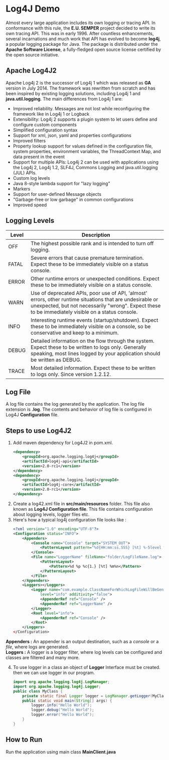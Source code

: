# Log4J Demo

Almost every large application includes its own logging or tracing API. In conformance with this rule, the **E.U. SEMPER** project decided to write its own tracing API. This was in early 1996. After countless enhancements, several incarnations and much work that API has evolved to become **log4j**, a popular logging package for Java. The package is distributed under the **Apache Software License**, a fully-fledged open source license certified by the open source initiative.

## Apache Log4J2

Apache Log4j 2 is the successor of Log4j 1 which was released as **GA** version in July 2014. The framework was rewritten from scratch and has been inspired by existing logging solutions, including Log4j 1 and **java.util.logging**. The main differences from Log4j 1 are:  
* Improved reliability. Messages are not lost while reconfiguring the framework like in Log4j 1 or Logback
* Extensibility: Log4j 2 supports a plugin system to let users define and configure custom components
* Simplified configuration syntax
* Support for xml, json, yaml and properties configurations
* Improved filters
* Property lookup support for values defined in the configuration file, system properties, environment variables, the ThreadContext Map, and data present in the event
* Support for multiple APIs: Log4j 2 can be used with applications using the Log4j 2, Log4j 1.2, SLF4J, Commons Logging and java.util.logging (JUL) APIs.
* Custom log levels
* Java 8-style lambda support for "lazy logging"
* Markers
* Support for user-defined Message objects
* "Garbage-free or low garbage" in common configurations
* Improved speed

## Logging Levels
| **Level** | **Description** |
| --------- | --------------- |
| OFF | The highest possible rank and is intended to turn off logging. |
| FATAL | Severe errors that cause premature termination. Expect these to be immediately visible on a status console. |
| ERROR | Other runtime errors or unexpected conditions. Expect these to be immediately visible on a status console. |
| WARN | Use of deprecated APIs, poor use of API, 'almost' errors, other runtime situations that are undesirable or unexpected, but not necessarily "wrong". Expect these to be immediately visible on a status console. |
| INFO | Interesting runtime events (startup/shutdown). Expect these to be immediately visible on a console, so be conservative and keep to a minimum. |
| DEBUG | Detailed information on the flow through the system. Expect these to be written to logs only. Generally speaking, most lines logged by your application should be written as DEBUG. |
| TRACE | Most detailed information. Expect these to be written to logs only. Since version 1.2.12. |

## Log File

A log file contains the log generated by the application. The log file extension is **.log**. The contents and behavior of log file is configured in Log4J **Configuration** file.

## Steps to use Log4J2

1. Add maven dependency for Log4J2 in pom.xml.
    ```xml
    <dependency>
		<groupId>org.apache.logging.log4j</groupId>
		<artifactId>log4j-api</artifactId>
		<version>2.0-rc1</version>
	</dependency>
	<dependency>
		<groupId>org.apache.logging.log4j</groupId>
		<artifactId>log4j-core</artifactId>
		<version>2.0-rc1</version>
	</dependency>
    ```
2. Create a log42.xml file in **src/main/resources** folder. This file also known as **Log4J Configuration file**. This file contains configuration about logging levels, logger files etc.
3. Here's how a typical log4j configuration file looks like :
    ```xml
    <?xml version="1.0" encoding="UTF-8"?>
    <Configuration status="INFO">
	    <Appenders>
		    <Console name="Console" target="SYSTEM_OUT">
			    <PatternLayout pattern="%d{HH:mm:ss.SSS} [%t] %-5level %logger{36} - %msg%n" />
		    </Console>
		    <File name="LoggerName" fileName="folder/LogFileName.log">
			    <PatternLayout>
				    <Pattern>%d %p %c{1.} [%t] %m%n</Pattern>
			    </PatternLayout>
		    </File>
	    </Appenders>
        <Loggers></Loggers>
            <Logger name="com.example.ClassNameForWhichLogFileWillBeGenerated"
                level="info" additivity="false">
                <AppenderRef ref="Console" />
                <AppenderRef ref="LoggerName" />
            </Logger>
            <Root level="info">
                <AppenderRef ref="Console" />
            </Root>
	    </Loggers>
    </Configuration>
    ```
**Appenders :** An appender is an output destination, such as a *console* or a *file*, where logs are generated.  
**Loggers :** A logger is a logger filter, where log levels can be configured and classes are filtered and many more. 

4. To use logger in a class an object of **Logger** Interface must be created. then we can use logger in our program.  

	```java
	import org.apache.logging.log4j.LogManager;
	import org.apache.logging.log4j.Logger;
	public class MyClass {
		private static final Logger logger = LogManager.getLogger(MyClass.class);
		public static void main(String[] args) {
			logger.info("Hello World");
			logger.debug("Hello World");
			logger.error("Hello World");
		}
	}
	```
## How to Run
Run the application using main class **MainClient.java**
